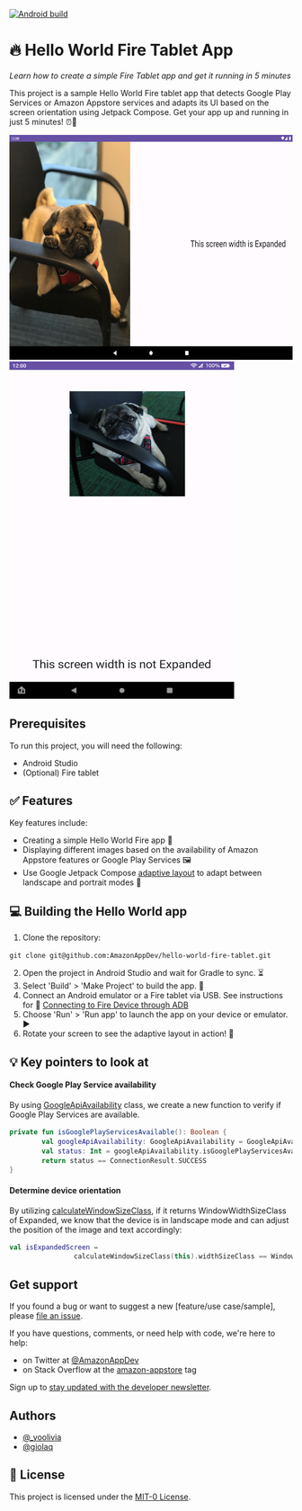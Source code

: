 [![Android build](https://github.com/AmazonAppDev/hello-world-fire-tablet/actions/workflows/android.yml/badge.svg)](https://github.com/AmazonAppDev/hello-world-fire-tablet/actions/workflows/android.yml)
# 🔥 Hello World Fire Tablet App

_Learn how to create a simple Fire Tablet app and get it running in 5 minutes_

This project is a sample Hello World Fire tablet app that detects Google Play Services or Amazon Appstore services and adapts its UI based on the screen orientation using Jetpack Compose. Get your app up and running in just 5 minutes! ⏰📱

<img src="./images/landscape.png" width="600" height="400" />
<img src="./images/fire_portrait.png" width="400" height="600" />



## Prerequisites

To run this project, you will need the following:
- Android Studio
- (Optional) Fire tablet 

## ✅ Features

Key features include:
- Creating a simple Hello World Fire app 👋
- Displaying different images based on the availability of Amazon Appstore features or Google Play Services 🖼️
- Use Google Jetpack Compose [adaptive layout](https://developer.android.com/jetpack/compose/layouts/adaptive) to adapt between landscape and portrait modes 🌈

## 💻 Building the Hello World app

1. Clone the repository:

`git clone git@github.com:AmazonAppDev/hello-world-fire-tablet.git`

2. Open the project in Android Studio and wait for Gradle to sync. ⏳
3. Select 'Build' > 'Make Project' to build the app. 🔨
4. Connect an Android emulator or a Fire tablet via USB. See instructions for 🔌 [Connecting to Fire Device through ADB](https://developer.amazon.com/docs/fire-tablets/connecting-adb-to-device.html)
5. Choose 'Run' > 'Run app' to launch the app on your device or emulator. ▶️
6. Rotate your screen to see the adaptive layout in action! 🔄

## 💡 Key pointers to look at
#### Check Google Play Service availability
By using [GoogleApiAvailability](https://developers.google.com/android/reference/com/google/android/gms/common/GoogleApiAvailability) class, we create a new function to verify if Google Play Services are available.
```kotlin
private fun isGooglePlayServicesAvailable(): Boolean {
        val googleApiAvailability: GoogleApiAvailability = GoogleApiAvailability.getInstance()
        val status: Int = googleApiAvailability.isGooglePlayServicesAvailable(this@MainActivity)
        return status == ConnectionResult.SUCCESS
}
```
#### Determine device orientation
By utilizing [calculateWindowSizeClass](https://developer.android.com/reference/kotlin/androidx/compose/material3/windowsizeclass/package-summary#calculateWindowSizeClass(android.app.Activity)), if it returns WindowWidthSizeClass of Expanded, we know that the device is in landscape mode and can adjust the position of the image and text accordingly:
```kotlin
val isExpandedScreen =
                calculateWindowSizeClass(this).widthSizeClass == WindowWidthSizeClass.Expanded
```
## Get support

If you found a bug or want to suggest a new [feature/use case/sample], please [file an issue](../../issues).

If you have questions, comments, or need help with code, we're here to help:
- on Twitter at [@AmazonAppDev](https://twitter.com/AmazonAppDev)
- on Stack Overflow at the [amazon-appstore](https://stackoverflow.com/questions/tagged/amazon-appstore) tag

Sign up to [stay updated with the developer newsletter](https://m.amazonappservices.com/subscribe-newsletter).

## Authors

- [@_yoolivia](https://twitter.com/_yoolivia)
- [@giolaq](https://github.com/giolaq)

## 📄 License

This project is licensed under the [MIT-0 License](LICENSE).

